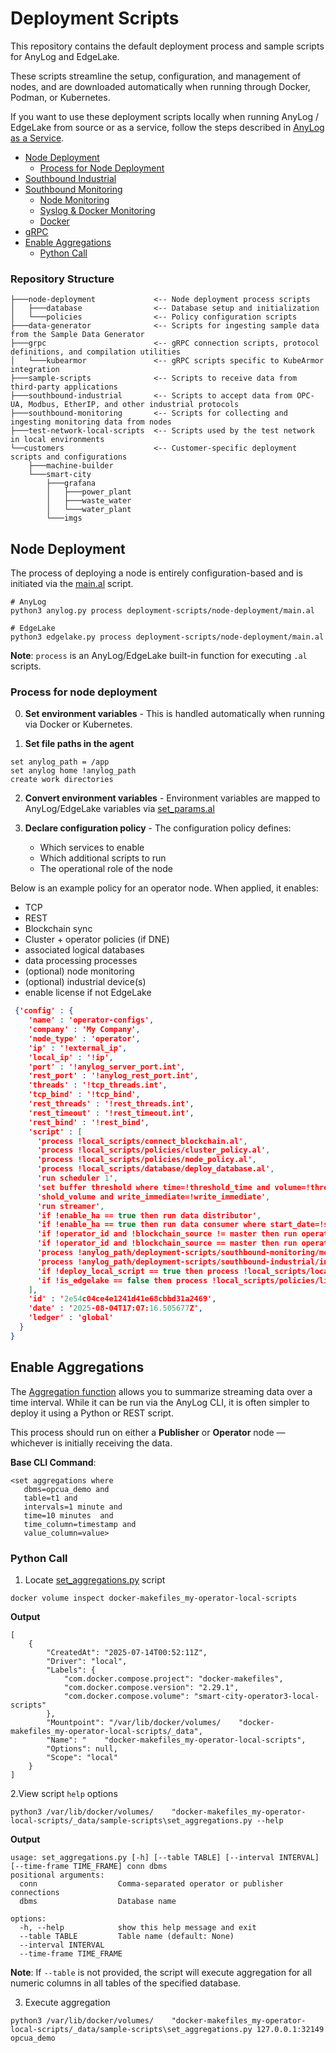 # Deployment Scripts 

This repository contains the default deployment process and sample scripts for AnyLog and EdgeLake.

These scripts streamline the setup, configuration, and management of nodes, and are downloaded automatically when 
running through Docker, Podman, or Kubernetes.

If you want to use these deployment scripts locally when running AnyLog / EdgeLake from source or as a service, follow the steps described in
<a href="https://github.com/AnyLog-co/documentation/blob/master/deployments/AnyLog_as_Service.md" target="_blank">AnyLog as a Service</a>. 

- [Node Deployment](#node-deployment)
  - [Process for Node Deployment](#process-for-node-deployment)
- [Southbound Industrial](southbound-industrial/README.md)
- [Southbound Monitoring](southbound-monitoring/README.md)
  - [Node Monitoring](southbound-monitoring/README.md#node-monitoring)
  - [Syslog & Docker Monitoring](southbound-monitoring/README.md#syslog--docker-monitoring)
  - [Docker](southbound-monitoring/README.md#docker)
- [gRPC](gRPC/README.md)
- [Enable Aggregations](#enable-aggregations)
  - [Python Call](#python-call)



### Repository Structure 
```tree
├───node-deployment             <-- Node deployment process scripts
│   ├───database                <-- Database setup and initialization
│   └───policies                <-- Policy configuration scripts
├───data-generator              <-- Scripts for ingesting sample data from the Sample Data Generator
├───grpc                        <-- gRPC connection scripts, protocol definitions, and compilation utilities
│   └───kubearmor               <-- gRPC scripts specific to KubeArmor integration
├───sample-scripts              <-- Scripts to receive data from third-party applications
├───southbound-industrial       <-- Scripts to accept data from OPC-UA, Modbus, EtherIP, and other industrial protocols
├───southbound-monitoring       <-- Scripts for collecting and ingesting monitoring data from nodes
├───test-network-local-scripts  <-- Scripts used by the test network in local environments
└──customers                    <-- Customer-specific deployment scripts and configurations
    ├───machine-builder
    └───smart-city
        ├───grafana
        │   ├───power_plant
        │   ├───waste_water
        │   └───water_plant
        └───imgs
```

## Node Deployment

The process of deploying a node is entirely configuration-based and is initiated via the [main.al](node-deployment/main.al) script. 

```
# AnyLog
python3 anylog.py process deployment-scripts/node-deployment/main.al

# EdgeLake
python3 edgelake.py process deployment-scripts/node-deployment/main.al
``` 

**Note**: `process` is an AnyLog/EdgeLake built-in function for executing `.al` scripts.


### Process for node deployment

0. **Set environment variables** - This is handled automatically when running via Docker or Kubernetes.


1. **Set file paths in the agent**

```anylog
set anylog_path = /app
set anylog home !anylog_path 
create work directories
```


2. **Convert environment variables** - Environment variables are mapped to AnyLog/EdgeLake variables via [set_params.al](node-deployment/set_params.al)


3. **Declare configuration policy** - The configuration policy defines:
   * Which services to enable
   * Which additional scripts to run 
   * The operational role of the node

Below is an example policy for an operator node. When applied, it enables:
* TCP 
* REST 
* Blockchain sync 
* Cluster + operator policies (if DNE)
* associated logical databases 
* data processing processes 
* (optional) node monitoring  
* (optional) industrial device(s)
* enable license if not EdgeLake

```json
 {'config' : {
    'name' : 'operator-configs',
    'company' : 'My Company',
    'node_type' : 'operator',
    'ip' : '!external_ip',
    'local_ip' : '!ip',
    'port' : '!anylog_server_port.int',
    'rest_port' : '!anylog_rest_port.int',
    'threads' : '!tcp_threads.int',
    'tcp_bind' : '!tcp_bind',
    'rest_threads' : '!rest_threads.int',
    'rest_timeout' : '!rest_timeout.int',
    'rest_bind' : '!rest_bind',
    'script' : [
      'process !local_scripts/connect_blockchain.al',
      'process !local_scripts/policies/cluster_policy.al',
      'process !local_scripts/policies/node_policy.al',
      'process !local_scripts/database/deploy_database.al',      
      'run scheduler 1',
      'set buffer threshold where time=!threshold_time and volume=!thre',
      'shold_volume and write_immediate=!write_immediate',
      'run streamer',
      'if !enable_ha == true then run data distributor',
      'if !enable_ha == true then run data consumer where start_date=!start_data',
      'if !operator_id and !blockchain_source != master then run operator where create_table=!create_table and update_tsd_info=!update_tsd_info and compress_json=!compress_file and compress_sql=!compress_sql and archive_json=!archive and archive_sql=!archive_sql and blockchain=!blockchain_source and policy=!operator_id and threads=!operator_threads',
      'if !operator_id and !blockchain_source == master then run operator where create_table=!create_table and update_tsd_info=!update_tsd_info and compress_json=!compress_file and compress_sql=!compress_sql and archive_json=!archive and archive_sql=!archive_sql and master_node=!ledger_conn and policy=!operator_id and threads=!operator_threads',
      'process !anylog_path/deployment-scripts/southbound-monitoring/monitoring_policy.al',
      'process !anylog_path/deployment-scripts/southbound-industrial/industrial_policy.al',
      'if !deploy_local_script == true then process !local_scripts/local_script.al',
      'if !is_edgelake == false then process !local_scripts/policies/license_policy.al'
    ],
    'id' : '2e54c04ce4e1241d41e68cbbd31a2469',
    'date' : '2025-08-04T17:07:16.505677Z',
    'ledger' : 'global'
  }
}
```

## Enable Aggregations

The <a href="https://github.com/AnyLog-co/documentation/blob/master/aggregations.md" target="_blank">Aggregation function</a>
allows you to summarize streaming data over a time interval. While it can be run via the AnyLog CLI, it is often simpler 
to deploy it using a Python or REST script.

This process should run on either a **Publisher** or **Operator** node — whichever is initially receiving the data.

**Base CLI Command**: 
```anylog 
<set aggregations where 
   dbms=opcua_demo and 
   table=t1 and 
   intervals=1 minute and 
   time=10 minutes  and
   time_column=timestamp and
   value_column=value>
```

### Python Call
1. Locate [set_aggregations.py](sample-scripts/set_aggregations.py) script
```shell
docker volume inspect docker-makefiles_my-operator-local-scripts
```

**Output**
```output
[
    {
        "CreatedAt": "2025-07-14T00:52:11Z",
        "Driver": "local",
        "Labels": {
            "com.docker.compose.project": "docker-makefiles",
            "com.docker.compose.version": "2.29.1",
            "com.docker.compose.volume": "smart-city-operator3-local-scripts"
        },
        "Mountpoint": "/var/lib/docker/volumes/    "docker-makefiles_my-operator-local-scripts/_data",
        "Name": "    "docker-makefiles_my-operator-local-scripts",
        "Options": null,
        "Scope": "local"
    }
]
```

2.View script `help` options 

```shell
python3 /var/lib/docker/volumes/    "docker-makefiles_my-operator-local-scripts/_data/sample-scripts\set_aggregations.py --help
```

**Output**
```output
usage: set_aggregations.py [-h] [--table TABLE] [--interval INTERVAL] [--time-frame TIME_FRAME] conn dbms
positional arguments:
  conn                  Comma-separated operator or publisher connections
  dbms                  Database name

options:
  -h, --help            show this help message and exit
  --table TABLE         Table name (default: None)
  --interval INTERVAL
  --time-frame TIME_FRAME
```
**Note**: If `--table` is not provided, the script will execute aggregation for all numeric columns in all tables of the specified database.

3. Execute aggregation
```shell
python3 /var/lib/docker/volumes/    "docker-makefiles_my-operator-local-scripts/_data/sample-scripts\set_aggregations.py 127.0.0.1:32149 opcua_demo
```
